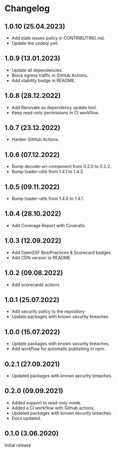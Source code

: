 # Changelog

## 1.0.10 (25.04.2023)
* Add stale issues policy in CONTRIBUTING.md.
* Update the codeql.yml.

## 1.0.9 (13.01.2023)
* Update all dependencies.
* Block egress traffic in GitHub Actions.
* Add stability badge in README.

## 1.0.8 (28.12.2022)
* Add Renovate as dependency update tool.
* Keep read-only permissions in CI workflow.

## 1.0.7 (23.12.2022)
* Harden GitHub Actions.

## 1.0.6 (07.12.2022)
* Bump decode-uri-component from 0.2.0 to 0.2.2.
* Bump loader-utils from 1.4.1 to 1.4.2.

## 1.0.5 (09.11.2022)
* Bump loader-utils from 1.4.0 to 1.4.1.

## 1.0.4 (28.10.2022)
* Add Coverage Report with Coveralls.

## 1.0.3 (12.09.2022)
* Add OpenSSF BestPractices & Scorecard badges
* Add CDN version to README

## 1.0.2 (09.08.2022)
* Add scorecards actions

## 1.0.1 (25.07.2022)
* Add security policy to the repository
* Update packages with known security breaches

## 1.0.0 (15.07.2022)
* Update packages with known security breaches.
* Add workflow for automatic publishing in npm.

## 0.2.1 (27.09.2021)
* Updated packages with known security breaches.

## 0.2.0 (09.09.2021)

* Added support to read-only mode.
* Added a CI workflow with Github actions.
* Updated packages with known security breaches.
* Docs updated.

## 0.1.0 (3.06.2020)

Initial release
